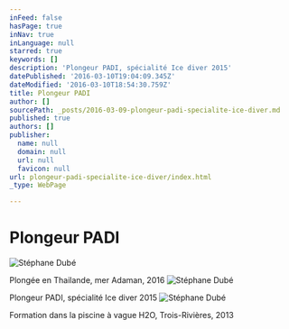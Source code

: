 ```yaml
---
inFeed: false
hasPage: true
inNav: true
inLanguage: null
starred: true
keywords: []
description: 'Plongeur PADI, spécialité Ice diver 2015'
datePublished: '2016-03-10T19:04:09.345Z'
dateModified: '2016-03-10T18:54:30.759Z'
title: Plongeur PADI
author: []
sourcePath: _posts/2016-03-09-plongeur-padi-specialite-ice-diver.md
published: true
authors: []
publisher:
  name: null
  domain: null
  url: null
  favicon: null
url: plongeur-padi-specialite-ice-diver/index.html
_type: WebPage

---
```

# Plongeur PADI
![Stéphane Dubé](https://s3-us-west-2.amazonaws.com/the-grid-img/p/50312ea6db9376a6f76209d4fc8857cb830d493c.jpg)

Plongée en Thailande, mer Adaman, 2016
![Stéphane Dubé](https://s3-us-west-2.amazonaws.com/the-grid-img/p/f8ffafd7fb0dfb0a55327b88ca9d54072af8fa42.jpg)

Plongeur PADI, spécialité Ice diver 2015
![Stéphane Dubé](https://s3-us-west-2.amazonaws.com/the-grid-img/p/ab2908c26228a23695a4c48b75a30d43030b26cf.jpg)

Formation dans la piscine à vague H2O, Trois-Rivières, 2013